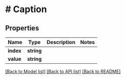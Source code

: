 # # Caption

## Properties

Name | Type | Description | Notes
------------ | ------------- | ------------- | -------------
**index** | **string** |  |
**value** | **string** |  |

[[Back to Model list]](../../README.md#models) [[Back to API list]](../../README.md#endpoints) [[Back to README]](../../README.md)
